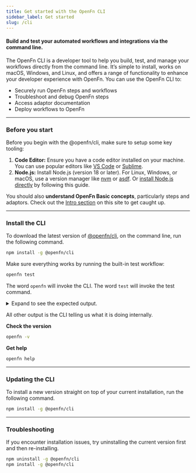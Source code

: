 ```yaml
---
title: Get started with the OpenFn CLI
sidebar_label: Get started
slug: /cli
---
```


#### Build and test your automated workflows and integrations via the command line.

The OpenFn CLI is a developer tool to help you build, test, and manage your
workflows directly from the command line. It’s simple to install, works on
macOS, Windows, and Linux, and offers a range of functionality to enhance your
developer experience with OpenFn. You can use the OpenFn CLI to:

- Securely run OpenFn steps and workflows
- Troubleshoot and debug OpenFn steps
- Access adaptor documentation
- Deploy workflows to OpenFn

---

### Before you start

Before you begin with the @openfn/cli, make sure to setup some key tooling:

1. **Code Editor:** Ensure you have a code editor installed on your machine. You
   can use popular editors like [VS Code](https://code.visualstudio.com/) or
   [Sublime](https://www.sublimetext.com/).
2. **Node.js:** Install Node.js (version 18 or later). For Linux, Windows, or
   macOS, use a version manager like [nvm](https://github.com/nvm-sh/nvm) or
   [asdf](https://asdf-vm.com/guide/getting-started.html). Or
   [install Node.js directly](https://kinsta.com/blog/how-to-install-node-js/)
   by following this guide.

You should also **understand OpenFn Basic concepts**, particularly steps and
adaptors. Check out the [Intro section](/documentation) on this site to get
caught up.

---

### Install the CLI

To download the latest version of
[@openfn/cli](https://www.npmjs.com/package/@openfn/cli), on the command line,
run the following command.

```bash
npm install -g @openfn/cli
```

Make sure everything works by running the built-in test workflow:

```bash
openfn test
```

The word `openfn` will invoke the CLI. The word `test` will invoke the test
command.

<details>
<summary>Expand to see the expected output.</summary>

```
[CLI] ♦ Versions:
   ▸ node.js     18.12.1
   ▸ cli         1.0.0
[CLI] ℹ Running test workflow...
[CLI] ℹ Execution plan:
[CLI] ℹ {
   "options": {
     "start": "start"
   },
   "workflow": {
     "steps": [
       {
          "id": "start",
          "state": {
          "data": {
            "defaultAnswer": 42
          }
          "expression": "const fn = () => (state) => { console.log('Starting computer...'); return state; }; fn()",
          "next": {
            "calculate": "!state.error"
          }
       },
       {
         "id": "calculate",
         "expression": "const fn = () => (state) => { console.log('Calculating to life, the universe, and everything..'); return state }; fn()",
         "next": {
           "result": true
         }
       },
       {
         "id": "result",
         "expression": "const fn = () => (state) => ({ data: { answer: state.data.answer || state.data.defaultAnswer } }); fn()"
       }
     ]
   }
}

[CLI] ✔ Compiled all expressions in workflow
[R/T] ℹ Executing undefined
[R/T] ℹ Starting step start
[JOB] ℹ Starting computer...
[R/T] ✔ Completed step start in 1ms
[R/T] ℹ Starting step calculate
[JOB] ℹ Calculating to life, the universe, and everything..
[R/T] ✔ Completed step calculate in 1ms
[R/T] ℹ Starting step result
[R/T] ✔ Completed step result in 0ms
[CLI] ✔ Result: 42
```

</details>

All other output is the CLI telling us what it is doing internally.

**Check the version**

```bash
openfn -v
```

**Get help**

```bash
openfn help
```

---

### Updating the CLI

To install a new version straight on top of your current installation, run the
following command.

```bash
npm install -g @openfn/cli
```

---

### Troubleshooting

If you encounter installation issues, try uninstalling the current version first
and then re-installing.

```bash
npm uninstall -g @openfn/cli
npm install -g @openfn/cli
```
